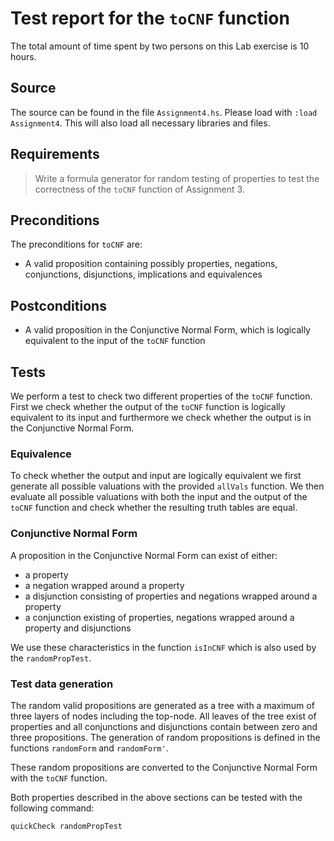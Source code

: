# Test report for the `toCNF` function
The total amount of time spent by two persons on this Lab exercise is 10 hours.

## Source

The source can be found in the file `Assignment4.hs`. Please load with `:load Assignment4`. This will also load all necessary libraries and files.

## Requirements

> Write a formula generator for random testing of properties to test the correctness of the `toCNF` function of Assignment 3.

## Preconditions

The preconditions for `toCNF` are:
- A valid proposition containing possibly properties, negations, conjunctions, disjunctions, implications and equivalences

## Postconditions

- A valid proposition in the Conjunctive Normal Form, which is logically equivalent to the input of the `toCNF` function

## Tests
We perform a test to check two different properties of the `toCNF` function. First we check whether the output of the `toCNF` function is logically equivalent to its input and furthermore we check whether the output is in the Conjunctive Normal Form.

### Equivalence
To check whether the output and input are logically equivalent we first generate all possible valuations with the provided `allVals` function. We then evaluate all possible valuations with both the input and the output of the `toCNF` function and check whether the resulting truth tables are equal. 

### Conjunctive Normal Form
A proposition in the Conjunctive Normal Form can exist of either:
 
- a property 
- a negation wrapped around a property 
- a disjunction consisting of properties and negations wrapped around a property
- a conjunction existing of properties, negations wrapped around a property and disjunctions

We use these characteristics in the function `isInCNF` which is also used by the `randomPropTest`.

### Test data generation
The random valid propositions are generated as a tree with a maximum of three layers of nodes including the top-node. All leaves of the tree exist of properties and all conjunctions and disjunctions contain between zero and three propositions. The generation of random propositions is defined in the functions `randomForm` and `randomForm'`. 

These random propositions are converted to the Conjunctive Normal Form with the `toCNF` function.

Both properties described in the above sections can be tested with the following command:
```
quickCheck randomPropTest
```
